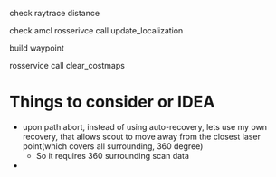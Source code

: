 check raytrace distance

check amcl
rosserivce call update_localization

build waypoint

rosservice call clear_costmaps


# Things to consider or IDEA
 - upon path abort, instead of using auto-recovery, lets use my own recovery, that allows scout to move away from the closest laser point(which covers all surrounding, 360 degree)
    - So it requires 360 surrounding scan data
 - 